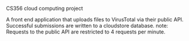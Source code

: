 
CS356 cloud computing project

A front end application that uploads files to VirusTotal via their public API.
Successful submissions are written to a cloudstore database.
note: Requests to the public API are restricted to 4 requests per minute.